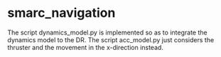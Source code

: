# smarc_navigation

The script dynamics_model.py is implemented so as to integrate the dynamics model to the DR.
The script acc_model.py just considers the thruster and the movement in the x-direction instead.


